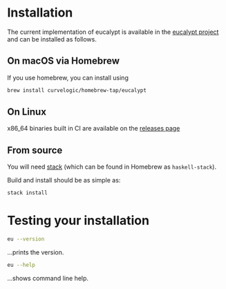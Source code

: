 # Installation

The current implementation of eucalypt is available in the
[eucalypt project](https://github.com/curvelogic/eucalypt) and
can be installed as follows.

## On macOS via Homebrew

If you use homebrew, you can install using

```sh
brew install curvelogic/homebrew-tap/eucalypt
```

## On Linux

x86_64 binaries built in CI are available on the [releases
page](https://github.com/curvelogic/eucalypt/releases)

## From source

You will need [stack](https://docs.haskellstack.org/en/stable/README/)
(which can be found in Homebrew as `haskell-stack`).

Build and install should be as simple as:

```sh
stack install
```

# Testing your installation

```sh
eu --version
```

...prints the version.

```sh
eu --help
```

...shows command line help.
